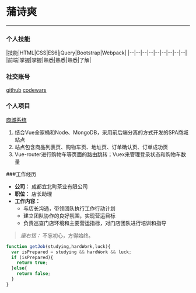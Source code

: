 # 蒲诗爽
---
### 个人技能
|技能|HTML|CSS|ES6|jQuery|Bootstrap|Webpack|
|--|--|--|--|--|--|--|--|--|
|前端|掌握|掌握|熟悉|熟悉|熟悉|了解|

### 社交账号
[github](https://github.com/dick3741)
[codewars](https://www.codewars.com/users/dick3741)

### 个人项目
[商城系统](http://www.pushishuang.cn:3000/#/)
1. 结合Vue全家桶和Node、MongoDB，采用前后端分离的方式开发的SPA商城站点
2. 站点包含商品列表页、购物车页、地址页、订单确认页、订单成功页
3. Vue-router进行购物车等页面的路由跳转；Vuex来管理登录状态和购物车数量

###工作经历
- **公司：** 成都宜北町茶业有限公司
- **职位：** 店长助理
- **工作内容：**
  - 与店长沟通，带领团队执行工作行动计划
  - 建立团队协作的良好氛围，实现营运目标
  - 负责巡查门店环境和主要营运指标，对门店团队进行培训和指导

> *座右铭：* 不忘初心，方得始终。

```javascript
function getJob(studying,hardWork,luck){
  var isPrepared = studying && hardWork && luck;
  if (isPrepared){
    return true;
  }else{
    return false;
  }
}
```
